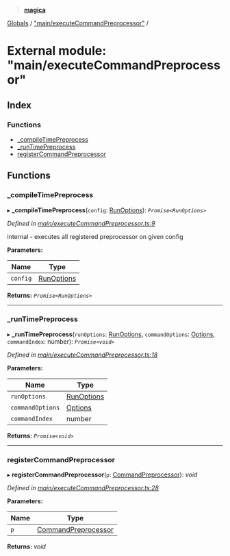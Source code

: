 > **[magica](../README.md)**

[Globals](../README.md) / ["main/executeCommandPreprocessor"](_main_executecommandpreprocessor_.md) /

# External module: "main/executeCommandPreprocessor"

## Index

### Functions

* [_compileTimePreprocess](_main_executecommandpreprocessor_.md#_compiletimepreprocess)
* [_runTimePreprocess](_main_executecommandpreprocessor_.md#_runtimepreprocess)
* [registerCommandPreprocessor](_main_executecommandpreprocessor_.md#registercommandpreprocessor)

## Functions

###  _compileTimePreprocess

▸ **_compileTimePreprocess**(`config`: [RunOptions](../interfaces/_types_.runoptions.md)): *`Promise<RunOptions>`*

*Defined in [main/executeCommandPreprocessor.ts:9](https://github.com/cancerberoSgx/magica/blob/80b354c/src/main/executeCommandPreprocessor.ts#L9)*

internal - executes all registered preprocessor on given config

**Parameters:**

Name | Type |
------ | ------ |
`config` | [RunOptions](../interfaces/_types_.runoptions.md) |

**Returns:** *`Promise<RunOptions>`*

___

###  _runTimePreprocess

▸ **_runTimePreprocess**(`runOptions`: [RunOptions](../interfaces/_types_.runoptions.md), `commandOptions`: [Options](../interfaces/_types_.options.md), `commandIndex`: number): *`Promise<void>`*

*Defined in [main/executeCommandPreprocessor.ts:18](https://github.com/cancerberoSgx/magica/blob/80b354c/src/main/executeCommandPreprocessor.ts#L18)*

**Parameters:**

Name | Type |
------ | ------ |
`runOptions` | [RunOptions](../interfaces/_types_.runoptions.md) |
`commandOptions` | [Options](../interfaces/_types_.options.md) |
`commandIndex` | number |

**Returns:** *`Promise<void>`*

___

###  registerCommandPreprocessor

▸ **registerCommandPreprocessor**(`p`: [CommandPreprocessor](../interfaces/_types_.commandpreprocessor.md)): *void*

*Defined in [main/executeCommandPreprocessor.ts:28](https://github.com/cancerberoSgx/magica/blob/80b354c/src/main/executeCommandPreprocessor.ts#L28)*

**Parameters:**

Name | Type |
------ | ------ |
`p` | [CommandPreprocessor](../interfaces/_types_.commandpreprocessor.md) |

**Returns:** *void*